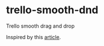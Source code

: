 # trello-smooth-dnd
Trello smooth drag and drop

Inspired by this [article](https://uxdesign.cc/how-to-fix-dragging-animation-in-ui-with-simple-math-4bbc10deccf7).
